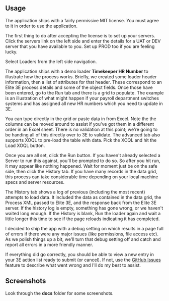 ## Usage

The application ships with a fairly permissive MIT license. You must agree to it in order to use the application.

The first thing to do after accepting the license is to set up your servers. Click the servers link on the left side and enter the details for a UAT or DEV server that you have available to you. Set up PROD too if you are feeling lucky.

Select Loaders from the left side navigation.

The application ships with a demo loader **Timekeeper HR Number** to illustrate how the process works. Briefly, we created some loader header information, then a list of attributes for that header. These correspond to an Elite 3E process details and some of the object fields. Once those have been entered, go to the Run tab and there is a grid to populate. The example is an illustration of what might happen if your payroll department switches systems and has assigned all new HR numbers which you need to update in 3E.

You can type directly in the grid or paste data in from Excel. Note the the columns can be moved around to assist if you've got them in a different order in an Excel sheet. There is no validation at this point; we're going to be handing all of this directly over to 3E to validate. The advanced tab also supports XOQL to pre-load the table with data. Pick the XOQL and hit the Load XOQL button.

Once you are all set, click the Run button. If you haven't already selected a Server to run this against, you'll be prompted to do so. So after you hit run, it may appear like nothing happened. Wait for moment just be on the safe side, then click the History tab. If you have many records in the data grid, this process can take considerable time depending on your local machine specs and server resources.

The History tab shows a log of previous (including the most recent) attempts to load data. It included the data as contained in the data grid, the Process XML passed to Elite 3E, and the response back from the Elite 3E server. If the history log is empty, something has gone wrong, or we haven't waited long enough. If the History is blank, Run the loader again and wait a little longer this time to see if the page reloads indicating it has completed.

I decided to ship the app with a debug setting on which results in a page full of errors if there were any major issues (like permissions, file access etc). As we polish things up a bit, we'll turn that debug setting off and catch and report all errors in a more friendly manner.

If everything did go correctly, you should be able to view a new entry in your 3E action list ready to submit (or cancel). If not, use the [GitHub Issues](https://github.com/junctionapps/elite3eloader/issues) feature to describe what went wrong and I'll do my best to assist.

## Screenshots
Look through the **docs** folder for some screenshots.